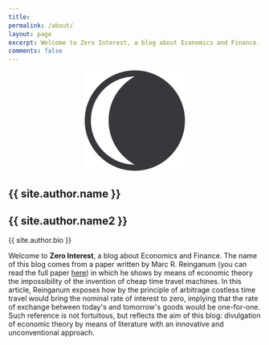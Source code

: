 ```yaml
---
title: 
permalink: /about/
layout: page
excerpt: Welcome to Zero Interest, a blog about Economics and Finance.
comments: false
---
```


<div class="author">
  <p style="text-align: center;">
  <img src="/assets/img/author.png" class="img-circle zoombtn animated rotateIn">
  </p>
  <h2 class="author-name">{{ site.author.name }}</h2>
  <h2 class="author-name2">{{ site.author.name2 }}</h2>
  <p class="author-bio">{{ site.author.bio }}</p>
  <div class="flex-center">
    <a class="fa fa-github fa-1x icon-3d" href="https://github.com/zeroInterest/"></a>
    <a class="fa fa-envelope fa-1x icon-3d" href="mailto: francesc.busquet@unisg.ch"></i>
    <a class="fa  fa-linkedin fa-1x icon-3d" href="https://www.linkedin.com/in/francescbusquet/"></a>
  </div>
</div>

Welcome to **Zero Interest**, a blog about Economics and Finance. The name of this blog comes from a paper written by Marc R. Reinganum (you can read the full paper [here](https://jpm.pm-research.com/content/13/1/10)) in which he shows by means of economic theory the impossibility of the invention of cheap time travel machines. In this article, Reinganum exposes how by the principle of arbitrage costless time travel would bring the nominal rate of interest to zero, implying that the rate of exchange between today's and tomorrow's goods would be one-for-one.
Such reference is not fortuitous, but reflects the aim of this blog: divulgation of economic theory by means of literature with an innovative and unconventional approach.

